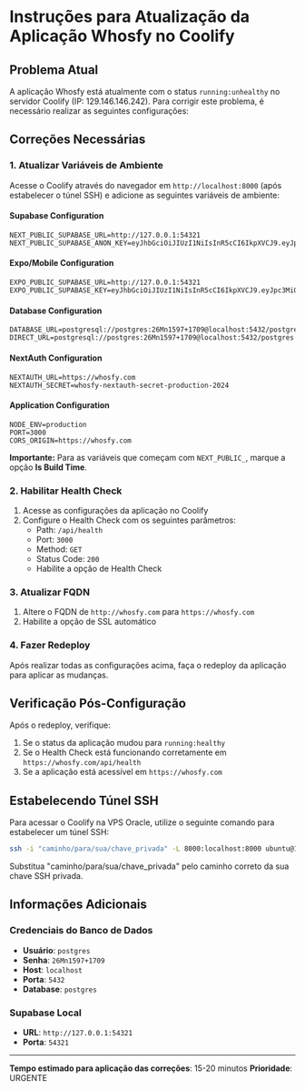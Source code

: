 # Instruções para Atualização da Aplicação Whosfy no Coolify

## Problema Atual

A aplicação Whosfy está atualmente com o status `running:unhealthy` no servidor Coolify (IP: 129.146.146.242). Para corrigir este problema, é necessário realizar as seguintes configurações:

## Correções Necessárias

### 1. Atualizar Variáveis de Ambiente

Acesse o Coolify através do navegador em `http://localhost:8000` (após estabelecer o túnel SSH) e adicione as seguintes variáveis de ambiente:

#### Supabase Configuration
```
NEXT_PUBLIC_SUPABASE_URL=http://127.0.0.1:54321
NEXT_PUBLIC_SUPABASE_ANON_KEY=eyJhbGciOiJIUzI1NiIsInR5cCI6IkpXVCJ9.eyJpc3MiOiJzdXBhYmFzZS1kZW1vIiwicm9sZSI6ImFub24iLCJleHAiOjE5ODM4MTI5OTZ9.CRXP1A7WOeoJeXxjNni43kdQwgnWNReilDMblYTn_I0
```

#### Expo/Mobile Configuration
```
EXPO_PUBLIC_SUPABASE_URL=http://127.0.0.1:54321
EXPO_PUBLIC_SUPABASE_KEY=eyJhbGciOiJIUzI1NiIsInR5cCI6IkpXVCJ9.eyJpc3MiOiJzdXBhYmFzZS1kZW1vIiwicm9sZSI6ImFub24iLCJleHAiOjE5ODM4MTI5OTZ9.CRXP1A7WOeoJeXxjNni43kdQwgnWNReilDMblYTn_I0
```

#### Database Configuration
```
DATABASE_URL=postgresql://postgres:26Mn1597+1709@localhost:5432/postgres
DIRECT_URL=postgresql://postgres:26Mn1597+1709@localhost:5432/postgres
```

#### NextAuth Configuration
```
NEXTAUTH_URL=https://whosfy.com
NEXTAUTH_SECRET=whosfy-nextauth-secret-production-2024
```

#### Application Configuration
```
NODE_ENV=production
PORT=3000
CORS_ORIGIN=https://whosfy.com
```

**Importante:** Para as variáveis que começam com `NEXT_PUBLIC_`, marque a opção **Is Build Time**.

### 2. Habilitar Health Check

1. Acesse as configurações da aplicação no Coolify
2. Configure o Health Check com os seguintes parâmetros:
   - Path: `/api/health`
   - Port: `3000`
   - Method: `GET`
   - Status Code: `200`
   - Habilite a opção de Health Check

### 3. Atualizar FQDN

1. Altere o FQDN de `http://whosfy.com` para `https://whosfy.com`
2. Habilite a opção de SSL automático

### 4. Fazer Redeploy

Após realizar todas as configurações acima, faça o redeploy da aplicação para aplicar as mudanças.

## Verificação Pós-Configuração

Após o redeploy, verifique:

1. Se o status da aplicação mudou para `running:healthy`
2. Se o Health Check está funcionando corretamente em `https://whosfy.com/api/health`
3. Se a aplicação está acessível em `https://whosfy.com`

## Estabelecendo Túnel SSH

Para acessar o Coolify na VPS Oracle, utilize o seguinte comando para estabelecer um túnel SSH:

```bash
ssh -i "caminho/para/sua/chave_privada" -L 8000:localhost:8000 ubuntu@129.146.146.242
```

Substitua "caminho/para/sua/chave_privada" pelo caminho correto da sua chave SSH privada.

## Informações Adicionais

### Credenciais do Banco de Dados
- **Usuário**: `postgres`
- **Senha**: `26Mn1597+1709`
- **Host**: `localhost`
- **Porta**: `5432`
- **Database**: `postgres`

### Supabase Local
- **URL**: `http://127.0.0.1:54321`
- **Porta**: `54321`

---

**Tempo estimado para aplicação das correções**: 15-20 minutos
**Prioridade**: URGENTE